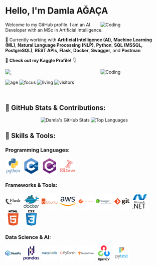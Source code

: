 <h1 align="left">Hello, I'm Damla AĞAÇA</h1>
<img align="right" alt="Coding" width="200" src="https://r.resimlink.com/74vmc8O2Zr6.gif">

<p align="left">Welcome to my GitHub profile. I am an AI Developer with an MSc in Artificial Intelligence.</p>

🔭 Currently working with **Artificial Intelligence (AI)**, **Machine Learning (ML)**, **Natural Language Processing (NLP)**, **Python**, **SQL (MSSQL, PostgreSQL)**, **REST APIs**, **Flask**, **Docker**, **Swagger**, and **Postman**

🚀 **Check out my Kaggle Profile!** 👇  

<p align="left">
  <a href="https://www.kaggle.com/dagaca">
    <img src="https://img.shields.io/badge/Kaggle-Explore%20My%20Work-20BEFF?style=for-the-badge&logo=kaggle&logoColor=white">
  </a>
  &nbsp;&nbsp;&nbsp;&nbsp;&nbsp;&nbsp;&nbsp;&nbsp;&nbsp;&nbsp;&nbsp;&nbsp;&nbsp;&nbsp;&nbsp;&nbsp;&nbsp;&nbsp;&nbsp;&nbsp;
  <img align="right" alt="Coding" width="200" src="https://r.resimlink.com/d6rDjCNp3JqK.gif">
</p>


![age](https://img.shields.io/badge/age-26-1f77b4)
![focus](https://img.shields.io/badge/focus-AI-4caf50)
![living](https://img.shields.io/badge/living-Turkey-red)
![visitors](https://profile-counter.glitch.me/{dagaca}/count.svg)

<br />


## 🧠 GitHub Stats & Contributions:

<p align="center">
  <img src="https://github-readme-stats.vercel.app/api?username=dagaca&show_icons=true&theme=radical&hide=contribs,prs" alt="Damla's GitHub Stats" height="135px" />
  <img src="https://github-readme-stats.vercel.app/api/top-langs/?username=dagaca&layout=compact&theme=radical&hide_progress=true" alt="Top Languages" height="135px" />
</p>



## 💼 Skills & Tools:

### Programming Languages:
<div>
  <img src="https://github.com/devicons/devicon/blob/master/icons/python/python-original-wordmark.svg" title="Python" alt="Python" width="50" height="50"/>&nbsp;
  <img src="https://github.com/devicons/devicon/blob/master/icons/cplusplus/cplusplus-original.svg" title="C++" alt="C++" width="50" height="50"/>&nbsp;
  <img src="https://github.com/devicons/devicon/blob/master/icons/csharp/csharp-original.svg" title="C#" alt="C#" width="50" height="50"/>&nbsp;
  <img src="https://github.com/devicons/devicon/blob/master/icons/microsoftsqlserver/microsoftsqlserver-plain-wordmark.svg" title="SQL" alt="SQL" width="50" height="50"/>&nbsp;
</div>

### Frameworks & Tools:
<div>
  <img src="https://github.com/devicons/devicon/blob/master/icons/flask/flask-original-wordmark.svg" title="Flask" alt="Flask" width="50" height="50"/>&nbsp;
  <img src="https://github.com/devicons/devicon/blob/master/icons/docker/docker-original-wordmark.svg" title="Docker" alt="Docker" width="50" height="50"/>&nbsp;
  <img src="https://github.com/devicons/devicon/blob/master/icons/ubuntu/ubuntu-plain-wordmark.svg" title="Ubuntu" alt="Ubuntu" width="50" height="50"/>&nbsp;
  <img src="https://github.com/devicons/devicon/blob/master/icons/amazonwebservices/amazonwebservices-original-wordmark.svg" title="AWS" alt="AWS" width="50" height="50"/>&nbsp;
  <img src="https://github.com/devicons/devicon/blob/master/icons/postman/postman-original-wordmark.svg" title="Postman" alt="Postman" width="50" height="50"/>&nbsp;
  <img src="https://github.com/devicons/devicon/blob/master/icons/swagger/swagger-original-wordmark.svg" title="Swagger" alt="Swagger" width="50" height="50"/>&nbsp;
  <img src="https://github.com/devicons/devicon/blob/master/icons/git/git-original-wordmark.svg" title="Git" alt="Git" width="50" height="50"/>&nbsp;
  <img src="https://github.com/devicons/devicon/blob/master/icons/dot-net/dot-net-original-wordmark.svg" title=".NET" alt=".NET" width="50" height="50"/>&nbsp;
  <img src="https://github.com/devicons/devicon/blob/master/icons/html5/html5-original-wordmark.svg" title="HTML" alt="HTML" width="50" height="50"/>&nbsp;
  <img src="https://github.com/devicons/devicon/blob/master/icons/css3/css3-original-wordmark.svg" title="CSS" alt="CSS" width="50" height="50"/>&nbsp;
</div>

### Data Science & AI:
<div>
  <img src="https://github.com/devicons/devicon/blob/master/icons/numpy/numpy-original-wordmark.svg" title="Numpy" alt="Numpy" width="50" height="50"/>&nbsp;
  <img src="https://github.com/devicons/devicon/blob/master/icons/pandas/pandas-original-wordmark.svg" title="Pandas" alt="Pandas" width="50" height="50"/>&nbsp;
  <img src="https://github.com/devicons/devicon/blob/master/icons/matplotlib/matplotlib-original-wordmark.svg" title="Matplotlib" alt="Matplotlib" width="50" height="50"/>&nbsp;
  <img src="https://github.com/devicons/devicon/blob/master/icons/pytorch/pytorch-original-wordmark.svg" title="Pytorch" alt="Pytorch" width="50" height="50"/>&nbsp;
  <img src="https://github.com/devicons/devicon/blob/master/icons/tensorflow/tensorflow-original-wordmark.svg" title="TensorFlow" alt="TensorFlow" width="50" height="50"/>&nbsp;
  <img src="https://github.com/devicons/devicon/blob/master/icons/opencv/opencv-original-wordmark.svg" title="OpenCV" alt="OpenCV" width="50" height="50"/>&nbsp;
  <img src="https://github.com/devicons/devicon/blob/master/icons/pytest/pytest-original-wordmark.svg" title="Pytest" alt="Pytest" width="50" height="50"/>&nbsp;
</div>

